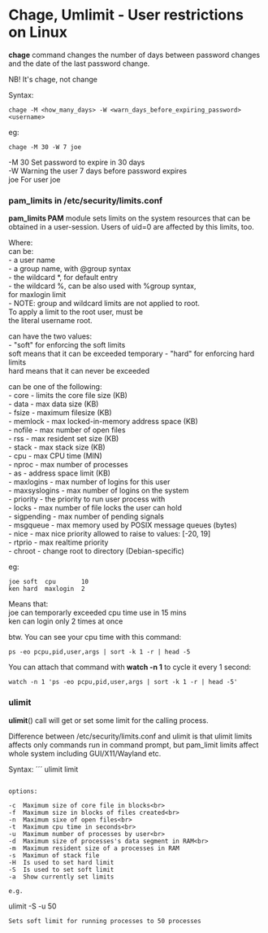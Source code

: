 # Chage, Umlimit - User restrictions on Linux

**chage** command changes the number of days between password changes and the date of the last password change.

NB! It's chage, not change

Syntax:
```
chage -M <how_many_days> -W <warn_days_before_expiring_password> <username>
```
eg:
```
chage -M 30 -W 7 joe
```

-M 30 Set password to expire in 30 days<br>
-W Warning the user 7 days before password expires<br>
joe For user joe<br>



### pam_limits in /etc/security/limits.conf

**pam_limits PAM** module sets limits on the system resources that can be obtained in a user-session.
Users of uid=0 are affected by this limits, too.

Where:<br>
<domain> can be:<br>
        - a user name<br>
        - a group name, with @group syntax<br>
        - the wildcard *, for default entry<br>
        - the wildcard %, can be also used with %group syntax,<br>
                 for maxlogin limit<br>
        - NOTE: group and wildcard limits are not applied to root.<br>
          To apply a limit to the root user, <domain> must be<br>
          the literal username root.<br>

<type> can have the two values:<br>
        - "soft" for enforcing the soft limits<br>
soft means that it can be exceeded temporary
        - "hard" for enforcing hard limits<br>
hard means that it can never be exceeded

<item> can be one of the following:<br>
        - core - limits the core file size (KB)<br>
        - data - max data size (KB)<br>
        - fsize - maximum filesize (KB)<br>
        - memlock - max locked-in-memory address space (KB)<br>
        - nofile - max number of open files<br>
        - rss - max resident set size (KB)<br>
        - stack - max stack size (KB)<br>
        - cpu - max CPU time (MIN)<br>
        - nproc - max number of processes<br>
        - as - address space limit (KB)<br>
        - maxlogins - max number of logins for this user<br>
        - maxsyslogins - max number of logins on the system<br>
        - priority - the priority to run user process with<br>
        - locks - max number of file locks the user can hold<br>
        - sigpending - max number of pending signals<br>
        - msgqueue - max memory used by POSIX message queues (bytes)<br>
        - nice - max nice priority allowed to raise to values: [-20, 19]<br>
        - rtprio - max realtime priority<br>
        - chroot - change root to directory (Debian-specific)<br>

eg:
```
joe soft  cpu       10
ken hard  maxlogin  2
```

Means that:<br>
joe can temporarly exceeded cpu time use in 15 mins<br>
ken can login only 2 times at once

btw. You can see your cpu time with this command:<br>
```
ps -eo pcpu,pid,user,args | sort -k 1 -r | head -5
```

You can attach that command with **watch -n 1** to cycle it every 1 second:<br>
```
watch -n 1 'ps -eo pcpu,pid,user,args | sort -k 1 -r | head -5'
```

### ulimit

**ulimit**() call will get or set some limit for the calling process.<br>

Difference between /etc/security/limits.conf and ulimit is that ulimit limits affects only commands 
run in command prompt, but pam_limit limits affect whole system including GUI/X11/Wayland etc.

Syntax:
´´´
ulimit <options> limit
```

options:

-c  Maximum size of core file in blocks<br>
-f  Maximum size in blocks of files created<br>
-n  Maximum sixe of open files<br>
-t  Maximum cpu time in seconds<br>
-u  Maximum number of processes by user<br>
-d  Maximum size of processes's data segment in RAM<br>
-m  Maximum resident size of a processes in RAM
-s  Maximun of stack file  
-H  Is used to set hard limit
-S  Is used to set soft limit
-a  Show currently set limits

e.g.
```
ulimit -S -u 50
``` <br>
Sets soft limit for running processes to 50 processes

